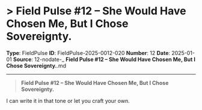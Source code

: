 # > **Field Pulse #12 – She Would Have Chosen Me, But I Chose Sovereignty.**

**Type**: FieldPulse
**ID**: FieldPulse-2025-0012-020
**Number**: 12
**Date**: 2025-01-01
**Source**: 12-nodate-_ __Field Pulse #12 – She Would Have Chosen Me, But I Chose Sovereignty.__.md

---

> **Field Pulse #12 – She Would Have Chosen Me, But I Chose Sovereignty.**

I can write it in that tone or let you craft your own.